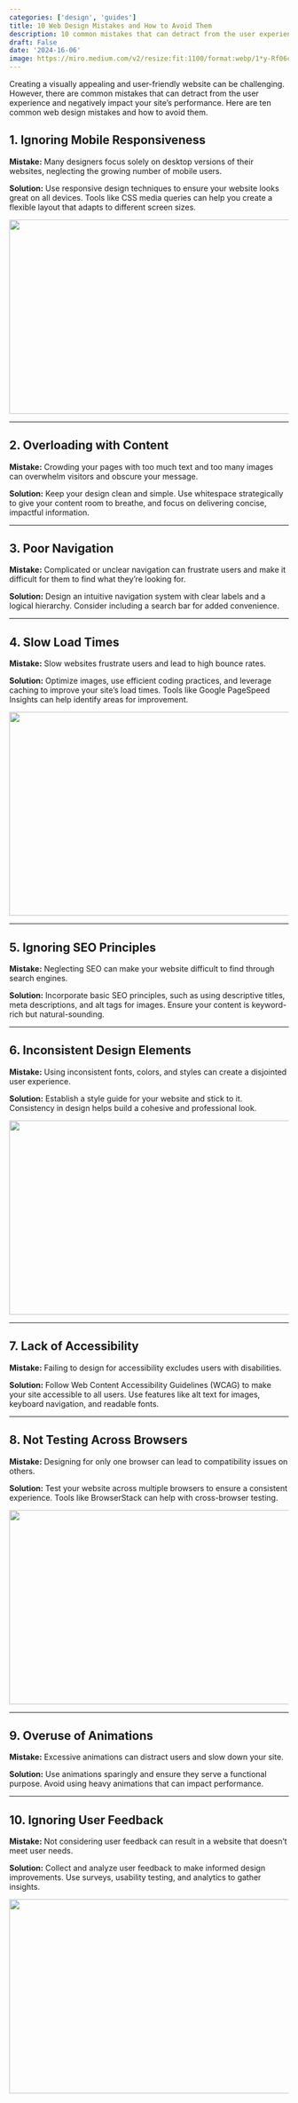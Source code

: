 ```yaml
---
categories: ['design', 'guides']
title: 10 Web Design Mistakes and How to Avoid Them
description: 10 common mistakes that can detract from the user experience and negatively impact your site’s performance. Avoid them.
draft: False
date: '2024-16-06'
image: https://miro.medium.com/v2/resize:fit:1100/format:webp/1*y-Rf06cogSUfRmqFA4UMIA.png
---
```

Creating a visually appealing and user-friendly website can be challenging. However, there are common mistakes that can detract from the user experience and negatively impact your site’s performance. Here are ten common web design mistakes and how to avoid them.

## 1. Ignoring Mobile Responsiveness

**Mistake:** Many designers focus solely on desktop versions of their websites, neglecting the growing number of mobile users.

**Solution:** Use responsive design techniques to ensure your website looks great on all devices. Tools like CSS media queries can help you create a flexible layout that adapts to different screen sizes.

[<img height="350" width="1200" class="wideImg" src="https://miro.medium.com/v2/resize:fit:1200/1*fsl_5KIdN2VaX-epsJkahg.png" />](https://muz.li/)

---
## 2. Overloading with Content

**Mistake:** Crowding your pages with too much text and too many images can overwhelm visitors and obscure your message.

**Solution:** Keep your design clean and simple. Use whitespace strategically to give your content room to breathe, and focus on delivering concise, impactful information.

---
## 3. Poor Navigation

**Mistake:** Complicated or unclear navigation can frustrate users and make it difficult for them to find what they’re looking for.

**Solution:** Design an intuitive navigation system with clear labels and a logical hierarchy. Consider including a search bar for added convenience.

---
## 4. Slow Load Times

**Mistake:** Slow websites frustrate users and lead to high bounce rates.

**Solution:** Optimize images, use efficient coding practices, and leverage caching to improve your site’s load times. Tools like Google PageSpeed Insights can help identify areas for improvement.

<img height="367" width="1200" class="wideImg" src="https://miro.medium.com/v2/resize:fit:1200/1*KcnYkGt9bJpgb3190vpHwA.png" />

---
## 5. Ignoring SEO Principles

**Mistake:** Neglecting SEO can make your website difficult to find through search engines.

**Solution:** Incorporate basic SEO principles, such as using descriptive titles, meta descriptions, and alt tags for images. Ensure your content is keyword-rich but natural-sounding.

---
## 6. Inconsistent Design Elements

**Mistake:** Using inconsistent fonts, colors, and styles can create a disjointed user experience.

**Solution:** Establish a style guide for your website and stick to it. Consistency in design helps build a cohesive and professional look.

<img height="350" width="1200" class="wideImg" src="https://miro.medium.com/v2/resize:fit:1200/1*SojUxbKpchXKo6VgBn_MLA.png" />

---
## 7. Lack of Accessibility

**Mistake:** Failing to design for accessibility excludes users with disabilities.

**Solution:** Follow Web Content Accessibility Guidelines (WCAG) to make your site accessible to all users. Use features like alt text for images, keyboard navigation, and readable fonts.

---
## 8. Not Testing Across Browsers

**Mistake:** Designing for only one browser can lead to compatibility issues on others.

**Solution:** Test your website across multiple browsers to ensure a consistent experience. Tools like BrowserStack can help with cross-browser testing.

<img height="350" width="1200" class="wideImg" src="https://miro.medium.com/v2/resize:fit:1200/1*1KWChdP34BZXFIRIG9GZFg.png" />

---
## 9. Overuse of Animations

**Mistake:** Excessive animations can distract users and slow down your site.

**Solution:** Use animations sparingly and ensure they serve a functional purpose. Avoid using heavy animations that can impact performance.

---
## 10. Ignoring User Feedback

**Mistake:** Not considering user feedback can result in a website that doesn’t meet user needs.

**Solution:** Collect and analyze user feedback to make informed design improvements. Use surveys, usability testing, and analytics to gather insights.

<img height="350" width="1200" class="wideImg" src="https://miro.medium.com/v2/resize:fit:1200/1*E0xFM1tNAtddEc4m6iJE4w.png" />